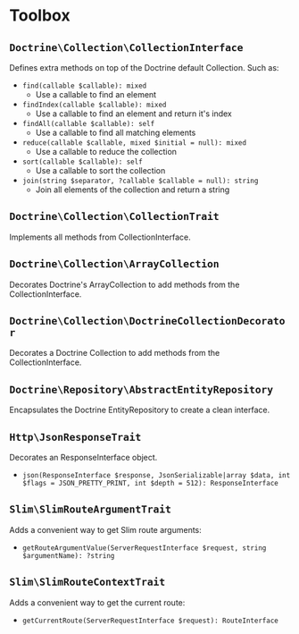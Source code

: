 # Toolbox

## `Doctrine\Collection\CollectionInterface`

Defines extra methods on top of the Doctrine default Collection.
Such as:

- `find(callable $callable): mixed`
  - Use a callable to find an element
- `findIndex(callable $callable): mixed`
  - Use a callable to find an element and return it's index
- `findAll(callable $callable): self`
  - Use a callable to find all matching elements
- `reduce(callable $callable, mixed $initial = null): mixed`
  - Use a callable to reduce the collection
- `sort(callable $callable): self`
  - Use a callable to sort the collection
- `join(string $separator, ?callable $callable = null): string`
  - Join all elements of the collection and return a string

## `Doctrine\Collection\CollectionTrait`

Implements all methods from CollectionInterface.

## `Doctrine\Collection\ArrayCollection`

Decorates Doctrine's ArrayCollection to add methods from the CollectionInterface.

## `Doctrine\Collection\DoctrineCollectionDecorator`

Decorates a Doctrine Collection to add methods from the CollectionInterface.

## `Doctrine\Repository\AbstractEntityRepository`

Encapsulates the Doctrine EntityRepository to create a clean interface.

## `Http\JsonResponseTrait`

Decorates an ResponseInterface object.

- `json(ResponseInterface $response, JsonSerializable|array $data, int $flags = JSON_PRETTY_PRINT, int $depth = 512): ResponseInterface`

## `Slim\SlimRouteArgumentTrait`

Adds a convenient way to get Slim route arguments:

- `getRouteArgumentValue(ServerRequestInterface $request, string $argumentName): ?string`

## `Slim\SlimRouteContextTrait`

Adds a convenient way to get the current route:

- `getCurrentRoute(ServerRequestInterface $request): RouteInterface`